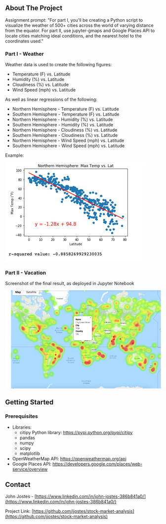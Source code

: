 <!-- ABOUT THE PROJECT -->
## About The Project

Assignment prompt:
"For part I, you'll be creating a Python script to visualize the weather of 500+ cities across the world of varying distance from the equator. For part II, use jupyter-gmaps and Google Places API to locate cities matching ideal conditions, and the nearest hotel to the coordinates used."

### Part I - Weather
Weather data is used to create the following figures: 
* Temperature (F) vs. Latitude
* Humidity (%) vs. Latitude
* Cloudiness (%) vs. Latitude
* Wind Speed (mph) vs. Latitude

As well as linear regressions of the following:
* Northern Hemisphere - Temperature (F) vs. Latitude
* Southern Hemisphere - Temperature (F) vs. Latitude
* Northern Hemisphere - Humidity (%) vs. Latitude
* Southern Hemisphere - Humidity (%) vs. Latitude
* Northern Hemisphere - Cloudiness (%) vs. Latitude
* Southern Hemisphere - Cloudiness (%) vs. Latitude
* Northern Hemisphere - Wind Speed (mph) vs. Latitude
* Southern Hemisphere - Wind Speed (mph) vs. Latitude

Example:

![linregress]

### Part II - Vacation
Screenshot of the final result, as deployed in Jupyter Notebook

![heatmap]


<!-- GETTING STARTED -->
## Getting Started

### Prerequisites

* Libraries:
    * citipy Python library: https://pypi.python.org/pypi/citipy
    * pandas
    * numpy
    * scipy
    * matplotlib
* OpenWeatherMap API: https://openweathermap.org/api
* Google Places API: https://developers.google.com/places/web-service/overview

<!-- CONTACT -->
## Contact

John Jostes - [https://www.linkedin.com/in/john-jostes-386b841a0/](https://www.linkedin.com/in/john-jostes-386b841a0/)

Project Link: [https://github.com/jjostes/stock-market-analysis](https://github.com/jjostes/stock-market-analysis)

<!-- MARKDOWN IMAGE LINKS -->
[linregress]: https://github.com/jjostes/API-challenge/blob/master/output_data/lin_regress.png
[heatmap]: https://github.com/jjostes/API-challenge/blob/master/output_data/Hotels.png
